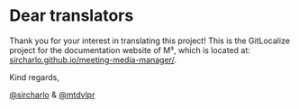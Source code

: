 # Dear translators

Thank you for your interest in translating this project! This is the GitLocalize project for the documentation website of M³, which is located at: [sircharlo.github.io/meeting-media-manager/](https://sircharlo.github.io/meeting-media-manager/).

Kind regards,

[@sircharlo](/u/sircharlo) & [@mtdvlpr](/u/mtdvlpr)
